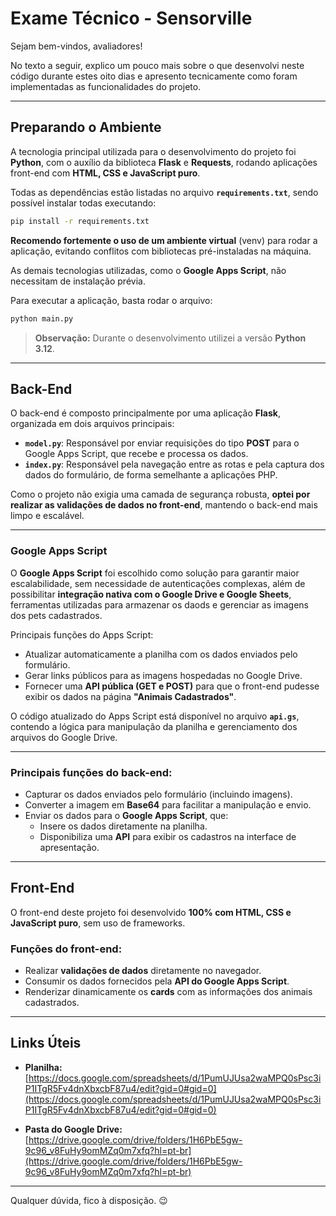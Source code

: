 # Exame Técnico - Sensorville

Sejam bem-vindos, avaliadores!

No texto a seguir, explico um pouco mais sobre o que desenvolvi neste código durante estes oito dias e apresento tecnicamente como foram implementadas as funcionalidades do projeto.

---

## **Preparando o Ambiente**

A tecnologia principal utilizada para o desenvolvimento do projeto foi **Python**, com o auxílio da biblioteca **Flask** e **Requests**, rodando aplicações front-end com **HTML, CSS e JavaScript puro**.  

Todas as dependências estão listadas no arquivo **`requirements.txt`**, sendo possível instalar todas executando:

```bash
pip install -r requirements.txt
```

**Recomendo fortemente o uso de um ambiente virtual** (venv) para rodar a aplicação, evitando conflitos com bibliotecas pré-instaladas na máquina.

As demais tecnologias utilizadas, como o **Google Apps Script**, não necessitam de instalação prévia.

Para executar a aplicação, basta rodar o arquivo:

```bash
python main.py
```

> **Observação:** Durante o desenvolvimento utilizei a versão **Python 3.12**.

---

## **Back-End**

O back-end é composto principalmente por uma aplicação **Flask**, organizada em dois arquivos principais:  
- **`model.py`**: Responsável por enviar requisições do tipo **POST** para o Google Apps Script, que recebe e processa os dados.  
- **`index.py`**: Responsável pela navegação entre as rotas e pela captura dos dados do formulário, de forma semelhante a aplicações PHP.

Como o projeto não exigia uma camada de segurança robusta, **optei por realizar as validações de dados no front-end**, mantendo o back-end mais limpo e escalável.

---

### **Google Apps Script**

O **Google Apps Script** foi escolhido como solução para garantir maior escalabilidade, sem necessidade de autenticações complexas, além de possibilitar **integração nativa com o Google Drive e Google Sheets**, ferramentas utilizadas para armazenar os daods e gerenciar as imagens dos pets cadastrados.

Principais funções do Apps Script:
- Atualizar automaticamente a planilha com os dados enviados pelo formulário.  
- Gerar links públicos para as imagens hospedadas no Google Drive.  
- Fornecer uma **API pública (GET e POST)** para que o front-end pudesse exibir os dados na página **"Animais Cadastrados"**.

O código atualizado do Apps Script está disponível no arquivo **`api.gs`**, contendo a lógica para manipulação da planilha e gerenciamento dos arquivos do Google Drive.

---

### **Principais funções do back-end:**
- Capturar os dados enviados pelo formulário (incluindo imagens).  
- Converter a imagem em **Base64** para facilitar a manipulação e envio.  
- Enviar os dados para o **Google Apps Script**, que:  
  - Insere os dados diretamente na planilha.  
  - Disponibiliza uma **API** para exibir os cadastros na interface de apresentação.  

---

## **Front-End**

O front-end deste projeto foi desenvolvido **100% com HTML, CSS e JavaScript puro**, sem uso de frameworks.  

### **Funções do front-end:**
- Realizar **validações de dados** diretamente no navegador.  
- Consumir os dados fornecidos pela **API do Google Apps Script**.  
- Renderizar dinamicamente os **cards** com as informações dos animais cadastrados.  

---

## **Links Úteis**
- **Planilha:**  
  [https://docs.google.com/spreadsheets/d/1PumUJUsa2waMPQ0sPsc3iP1ITgR5Fv4dnXbxcbF87u4/edit?gid=0#gid=0](https://docs.google.com/spreadsheets/d/1PumUJUsa2waMPQ0sPsc3iP1ITgR5Fv4dnXbxcbF87u4/edit?gid=0#gid=0)

- **Pasta do Google Drive:**  
  [https://drive.google.com/drive/folders/1H6PbE5gw-9c96_v8FuHy9omMZq0m7xfq?hl=pt-br](https://drive.google.com/drive/folders/1H6PbE5gw-9c96_v8FuHy9omMZq0m7xfq?hl=pt-br)

---

Qualquer dúvida, fico à disposição. 😉





